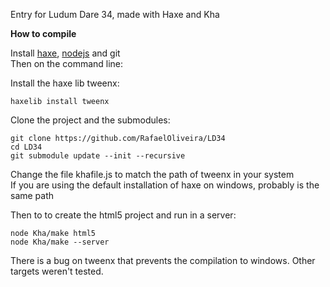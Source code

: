 Entry for Ludum Dare 34, made with Haxe and Kha

**How to compile**

Install [haxe], [nodejs] and git  
Then on the command line:

Install the haxe lib tweenx:  
```
haxelib install tweenx
```

Clone the project and the submodules:  
```
git clone https://github.com/RafaelOliveira/LD34  
cd LD34  
git submodule update --init --recursive
```

Change the file khafile.js to match the path of tweenx in your system  
If you are using the default installation of haxe on windows, probably is the same path  

Then to to create the html5 project and run in a server:  
```
node Kha/make html5  
node Kha/make --server
```

There is a bug on tweenx that prevents the compilation to windows. Other targets weren't tested.

[nodejs]:https://nodejs.org
[haxe]:http://haxe.org/